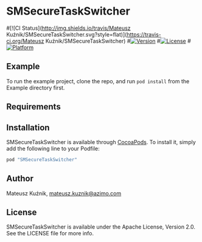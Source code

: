 # SMSecureTaskSwitcher

#[![CI Status](http://img.shields.io/travis/Mateusz Kuźnik/SMSecureTaskSwitcher.svg?style=flat)](https://travis-ci.org/Mateusz Kuźnik/SMSecureTaskSwitcher)
#[![Version](https://img.shields.io/cocoapods/v/SMSecureTaskSwitcher.svg?style=flat)](http://cocoapods.org/pods/SMSecureTaskSwitcher)
#[![License](https://img.shields.io/cocoapods/l/SMSecureTaskSwitcher.svg?style=flat)](http://cocoapods.org/pods/SMSecureTaskSwitcher)
#[![Platform](https://img.shields.io/cocoapods/p/SMSecureTaskSwitcher.svg?style=flat)](http://cocoapods.org/pods/SMSecureTaskSwitcher)

## Example

To run the example project, clone the repo, and run `pod install` from the Example directory first.

## Requirements

## Installation

SMSecureTaskSwitcher is available through [CocoaPods](http://cocoapods.org). To install
it, simply add the following line to your Podfile:

```ruby
pod "SMSecureTaskSwitcher"
```

## Author

Mateusz Kuźnik, mateusz.kuznik@azimo.com

## License

SMSecureTaskSwitcher is available under the Apache License, Version 2.0. See the LICENSE file for more info.

